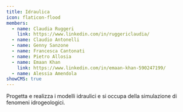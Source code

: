 ```yaml
---
title: Idraulica
icon: flaticon-flood
members:
  - name: Claudia Ruggeri
    link: https://www.linkedin.com/in/ruggericlaudia/
  - name: Claudio Antonelli
  - name: Genny Sanzone
  - name: Francesca Cantonati
  - name: Pietro Allosia
  - name: Emaan Khan
    link: https://www.linkedin.com/in/emaan-khan-590247199/
  - name: Alessia Amendola
showCMS: true
---
```

Progetta e realizza i modelli idraulici e si occupa della simulazione di fenomeni idrogeologici.